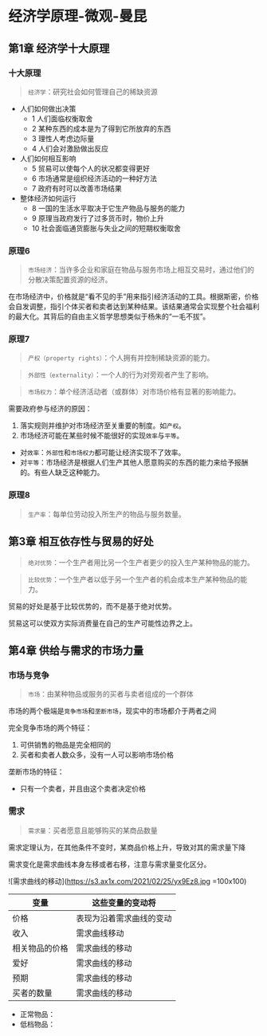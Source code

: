 # 经济学原理-微观-曼昆

## 第1章 经济学十大原理

### 十大原理

> `经济学`：研究社会如何管理自己的稀缺资源

- 人们如何做出决策
    - 1 人们面临权衡取舍
    - 2 某种东西的成本是为了得到它所放弃的东西
    - 3 理性人考虑边际量
    - 4 人们会对激励做出反应
- 人们如何相互影响
    - 5 贸易可以使每个人的状况都变得更好
    - 6 市场通常是组织经济活动的一种好方法
    - 7 政府有时可以改善市场结果
- 整体经济如何运行
    - 8 一国的生活水平取决于它生产物品与服务的能力
    - 9 原理当政府发行了过多货币时，物价上升
    - 10 社会面临通货膨胀与失业之间的短期权衡取舍

### 原理6

> `市场经济`：当许多企业和家庭在物品与服务市场上相互交易时，通过他们的分散决策配置资源的经济。

在市场经济中，价格就是“看不见的手”用来指引经济活动的工具。根据斯密，价格会自发调整，指引个体买者和卖者达到某种结果。该结果通常会实现整个社会福利的最大化。其背后的自由主义哲学思想类似于杨朱的“一毛不拔”。

### 原理7

> `产权（property rights）`：个人拥有并控制稀缺资源的能力。

> `外部性（externality）`：一个人的行为对旁观者产生了影响。

> `市场权力`：单个经济活动者（或群体）对市场价格有显著的影响能力。

需要政府参与经济的原因：

1. 落实规则并维护对市场经济至关重要的制度。如`产权`。
2. 市场经济可能在某些时候不能很好的实现`效率`与`平等`。

- 对`效率`：`外部性`和`市场权力`都可能让经济实现不了效率。
- 对`平等`：市场经济是根据人们生产其他人愿意购买的东西的能力来给予报酬的。有些人缺乏这种能力。

### 原理8

> `生产率`：每单位劳动投入所生产的物品与服务数量。

## 第3章 相互依存性与贸易的好处

> `绝对优势`：一个生产者用比另一个生产者更少的投入生产某种物品的能力。

> `比较优势`：一个生产者以低于另一个生产者的机会成本生产某种物品的能力。

贸易的好处是基于比较优势的，而不是基于绝对优势。

贸易这可以使双方实际消费量在自己的生产可能性边界之上。

## 第4章 供给与需求的市场力量

### 市场与竞争

> `市场`：由某种物品或服务的买者与卖者组成的一个群体

市场的两个极端是`竞争市场`和`垄断市场`，现实中的市场都介于两者之间

完全竞争市场的两个特征：

1. 可供销售的物品是完全相同的
2. 买者和卖者人数众多，没有一人可以影响市场价格

垄断市场的特征：

- 只有一个卖者，并且由这个卖者决定价格

### 需求

> `需求量`：买者愿意且能够购买的某商品数量

需求定理认为，在其他条件不变时，某商品价格上升，导致对其的需求量下降

需求变化是需求曲线本身左移或者右移，注意与需求量变化区分。

![需求曲线的移动](https://s3.ax1x.com/2021/02/25/yx9Ez8.jpg =100x100)

|变量|这些变量的变动将|
|-|-|
|价格|表现为沿着需求曲线的变动|
|收入|需求曲线移动|
|相关物品的价格|需求曲线的移动|
|爱好|需求曲线的移动|
|预期|需求曲线的移动|
|买者的数量|需求曲线的移动|

- 正常物品：
- 低档物品：
